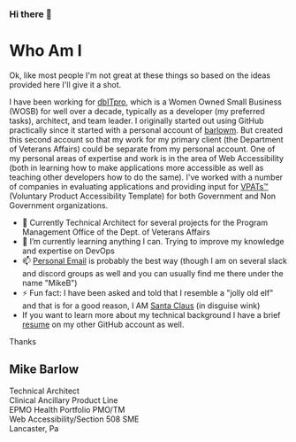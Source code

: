 ### Hi there 👋

<!--
**michael-barlow3/michael-barlow3** is a ✨ _special_ ✨ repository because its `README.md` (this file) appears on your GitHub profile.

Here are some ideas to get you started:

- 🔭 I’m currently working on ...
- 🌱 I’m currently learning ...
- 👯 I’m looking to collaborate on ...
- 🤔 I’m looking for help with ...
- 💬 Ask me about ...
- 📫 How to reach me: ...
- 😄 Pronouns: ...
- ⚡ Fun fact: ...
-->

# Who Am I
Ok, like most people I'm not great at these things so based on the ideas provided here I'll give it a shot.

I have been working for [dbITpro](dbitpro.com), which is a Women Owned Small Business (WOSB) for well over a decade, typically as a developer (my preferred tasks), architect, and team leader. I originally started out using GitHub practically since it started with a personal account of [barlowm](https://github.com/barlowm). But created this second account so that my work for my primary client (the Department of Veterans Affairs) could be separate from my personal account.
One of my personal areas of expertise and work is in the area of Web Accessibility (both in learning how to make applications more accessible as well as teaching other developers how to do the same). I've worked with a number of companies in evaluating applications and providing input for [VPATs™](https://www.itic.org/policy/accessibility/vpat) (Voluntary Product Accessibility Template) for both Government and Non Government organizations.

- 🔭 Currently Technical Architect for several projects for the Program Management Office of the Dept. of Veterans Affairs
- 🌱 I’m currently learning anything I can. Trying to improve my knowledge and expertise on DevOps
- 📫 [Personal Email](mailto:barlowm@gmail.com?subject=Read%20your%20GitHub%20profile...&body=and%20would%20like%20to%20discuss%20something%20with%20you...) is probably the best way (though I am on several slack and discord groups as well and you can usually find me there under the name "MikeB")
- ⚡ Fun fact: I have been asked and told that I resemble a "jolly old elf" and that is for a good reason, I AM [Santa Claus](https://raw.githubusercontent.com/barlowm/barlowm/master/images/SantaProfilePicSML.jpg) (in disguise wink)
- If you want to learn more about my technical background I have a brief [resume](https://github.com/barlowm/barlowm/blob/master/m.barlow-resume.pdf) on my other GitHub account as well.

Thanks

## Mike Barlow
<div>Technical Architect</div><div>Clinical Ancillary Product Line</div><div>EPMO Health Portfolio PMO/TM</div><div>Web Accessibility/Section 508 SME</div><div>Lancaster, Pa</div>








